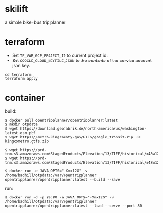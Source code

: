 # skilift
a simple bike+bus trip planner

# terraform

* Set `TF_VAR_GCP_PROJECT_ID` to current project id.
* Set `GOOGLE_CLOUD_KEYFILE_JSON` to the _contents_ of the service account json key.

```
cd terraform
terraform apply
```

# container

build:
```
$ docker pull opentripplanner/opentripplanner:latest
$ mkdir otpdata
$ wget https://download.geofabrik.de/north-america/us/washington-latest.osm.pbf
$ wget https://metro.kingcounty.gov/GTFS/google_transit.zip -O kingcometro.gtfs.zip

$ wget https://prd-tnm.s3.amazonaws.com/StagedProducts/Elevation/13/TIFF/historical/n48w122/USGS_13_n48w122_20230307.tif
$ wget https://prd-tnm.s3.amazonaws.com/StagedProducts/Elevation/13/TIFF/historical/n48w123/USGS_13_n48w123_20240327.tif

$ docker run -e JAVA_OPTS="-Xmx12G" -v /home/badhill/otpdata:/var/opentripplanner opentripplanner/opentripplanner:latest --build --save
```

run:
```
$ docker run -d -p 80:80 -e JAVA_OPTS="-Xmx12G" -v /home/badhill/otpdata:/var/opentripplanner opentripplanner/opentripplanner:latest --load --serve --port 80
```